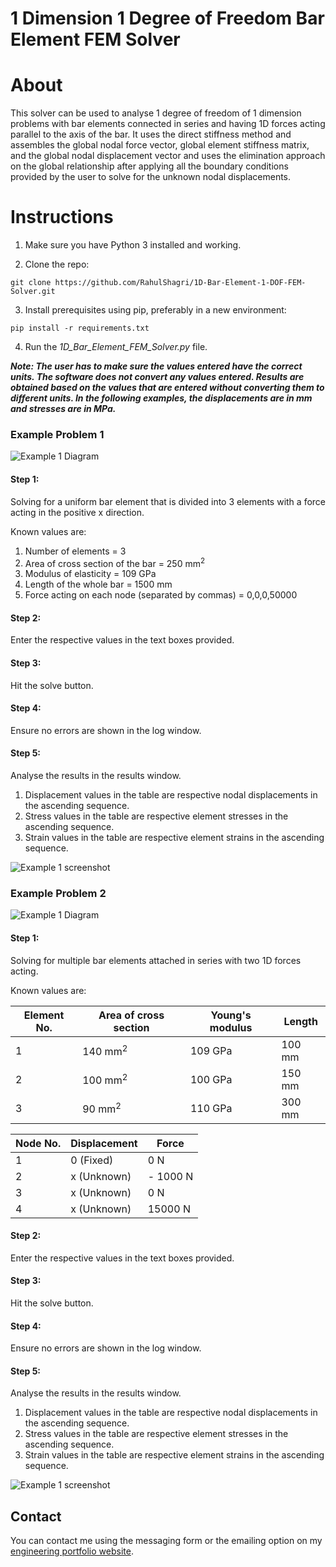 # 1 Dimension 1 Degree of Freedom Bar Element FEM Solver

<H1>About</H1>

This solver can be used to analyse 1 degree of freedom of 1 dimension problems with bar elements connected in series and having 1D forces acting parallel to the axis of the bar. It uses the direct stiffness method and assembles the global nodal force vector, global element stiffness matrix, and the global nodal displacement vector and uses the elimination approach on the global relationship after applying all the boundary conditions provided by the user to solve for the unknown nodal displacements.


<H1>Instructions</H1>
 
1. Make sure you have Python 3 installed and working.
   
2. Clone the repo:

```git clone https://github.com/RahulShagri/1D-Bar-Element-1-DOF-FEM-Solver.git```

3. Install prerequisites using pip, preferably in a new environment:

```pip install -r requirements.txt```

4. Run the <i>1D_Bar_Element_FEM_Solver.py</i> file.

<i><b>Note: The user has to make sure the values entered have the correct units. The software does not convert any values entered. Results are obtained based on the values that are entered without converting them to different units. In the following examples, the displacements are in mm and stresses are in MPa.</b></i>


<H3>Example Problem 1</H3>

![Example 1 Diagram](images/Example_1_diag.png)

<H4>Step 1:</H4>

Solving for a uniform bar element that is divided into 3 elements with a force acting in the positive x direction.

Known values are:
1. Number of elements = 3
2. Area of cross section of the bar = 250 mm<sup>2</sup>
3. Modulus of elasticity = 109 GPa
4. Length of the whole bar = 1500 mm
5. Force acting on each node (separated by commas) = 0,0,0,50000


<H4>Step 2:</H4>

Enter the respective values in the text boxes provided. 

<H4>Step 3:</H4>

Hit the solve button.

<H4>Step 4:</H4>

Ensure no errors are shown in the log window.

<H4>Step 5:</H4>

Analyse the results in the results window.

1. Displacement values in the table are respective nodal displacements in the ascending sequence.
2. Stress values in the table are respective element stresses in the ascending sequence.
3. Strain values in the table are respective element strains in the ascending sequence.


![Example 1 screenshot](images/Example_1.png)


<H3>Example Problem 2</H3>

![Example 1 Diagram](images/Example_2_diag.png)

<H4>Step 1:</H4>

Solving for multiple bar elements attached in series with two 1D forces acting.

Known values are:

| Element No. | Area of cross section | Young's modulus | Length |
| --- | ----------- | ----------- | ----------- |
| 1 | 140 mm<sup>2</sup> | 109 GPa | 100 mm |
| 2 | 100 mm<sup>2</sup> | 100 GPa | 150 mm |
| 3 | 90 mm<sup>2</sup> | 110 GPa | 300 mm |

| Node No. | Displacement | Force |
| --- | ----------- | ----------- 
| 1 | 0 (Fixed) | 0 N
| 2 | x (Unknown) | - 1000 N
| 3 | x (Unknown) | 0 N
| 4 | x (Unknown) | 15000 N

<H4>Step 2:</H4>

Enter the respective values in the text boxes provided. 

<H4>Step 3:</H4>

Hit the solve button.

<H4>Step 4:</H4>

Ensure no errors are shown in the log window.

<H4>Step 5:</H4>

Analyse the results in the results window.

1. Displacement values in the table are respective nodal displacements in the ascending sequence.
2. Stress values in the table are respective element stresses in the ascending sequence.
3. Strain values in the table are respective element strains in the ascending sequence.


![Example 1 screenshot](images/Example_2.png)


<H2>Contact</H2>

You can contact me using the messaging form or the emailing option on my [engineering portfolio website](https://rahulshagri.github.io/).